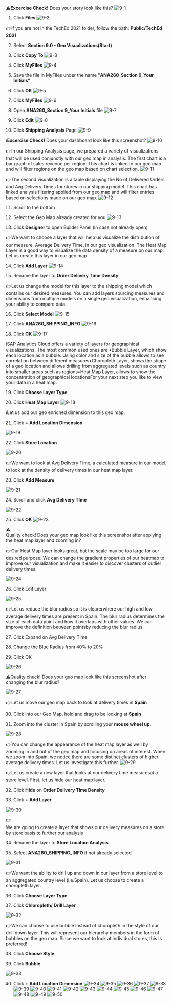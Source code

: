 
⚠️**Excercise Check!** Does your story look like this? 
![9-1](https://user-images.githubusercontent.com/92877810/139740637-c40c7f10-e4d1-4ea2-8aed-633989fd8aa0.png)

1. Click **Files**
![9-2](https://user-images.githubusercontent.com/92877810/139740639-fd6dea9e-94a2-4ea0-b9b6-7f01334b770c.png)

👉If you are not in the TechEd 2021 folder, follow the path: **Public/TechEd 2021**

2. Select **Section 9.0 - Geo Visualizations(Start)**

3. Click **Copy To**
![9-3](https://user-images.githubusercontent.com/92877810/139740640-a7364740-d27f-4d6e-9d06-7fceb0060743.png)

4. Click **MyFiles**
![9-4](https://user-images.githubusercontent.com/92877810/139740641-e4996336-a389-41d1-9d56-c23052cbc658.png)

5. Save the file in MyFiles under the name **"ANA260_Section 9_Your Initials"**

6. Click **OK**
![9-5](https://user-images.githubusercontent.com/92877810/139740643-ad896924-cef9-4246-9d3f-2ab315da6d1a.png)

7. Click **MyFiles**
![9-6](https://user-images.githubusercontent.com/92877810/139740645-d4f0fe28-780e-4bf0-8e68-7efb65e113ea.png)

8. Open **ANA260_Section 9_Your Initials** file
![9-7](https://user-images.githubusercontent.com/92877810/139740646-e8a2ec27-8d6a-419b-91eb-d0fa5cd7ff19.png)

9. Click **Edit**
![9-8](https://user-images.githubusercontent.com/92877810/139740647-28c96ed8-e1d1-41c0-a87e-5cfe09a66ad7.png)

10. Click **Shipping Analysis** Page
![9-9](https://user-images.githubusercontent.com/92877810/139740648-2dba2f23-1fb0-4ee4-a60c-f05ed8c606e5.png)

ℹ️**Excercise Check!** Does your dashboard look like this screenshot?
![9-10](https://user-images.githubusercontent.com/92877810/139740649-3eb5066c-bc0c-4f33-92bd-273cda6a903a.png)

👉In our Shipping Analysis page, we prepared a variety of visualizations that will be used conjunctly with our geo map in analysis. The first chart is a bar graph of sales revenue per region. This chart is linked to our geo map and will filter regions on the geo map based on chart selection.
![9-11](https://user-images.githubusercontent.com/92877810/139740650-1138b926-7429-4796-a8f5-a5064db08a95.png)

👉The second visualization is a table displaying the No of Delivered Orders and Avg Delivery Times for stores in our shipping model. This chart has linked analysis filtering applied from our geo map and will filter entries based on selections made on our geo map.
![9-12](https://user-images.githubusercontent.com/92877810/139740651-a5c1df01-f6f0-4593-9aca-790685c2c3f7.png)

11. Scroll to the bottom

12. Select the Geo Map already created for you
![9-13](https://user-images.githubusercontent.com/92877810/139740653-c3cce88c-470d-4855-beef-65f032df0a9f.png)

13. Click **Designer** to open Builder Panel (in case not already open)

👉We want to choose a layer that will help us visualize the distribution of our measure, Average Delivery Time, in our geo visualization. The Heat Map Layer is a good way to visualize the data density of a measure on our map. Let us create this layer in our geo map

14. Click **Add Layer**
![9-14](https://user-images.githubusercontent.com/92877810/139740656-c6289226-3b2d-4b21-88d5-ebbf063d5a94.png)

15. Rename the layer to **Order Delivery Time Density**
  
👉Let us change the model for this layer to the shipping model which contains our desired measures. You can add layers sourcing measures and dimensions from multiple models on a single geo visualization, enhancing your ability to compare data.

16. Click **Select Model**
![9-15](https://user-images.githubusercontent.com/92877810/139740657-3953fc2b-4b87-4643-8ccc-9708737bf3d1.png)

17. Click **ANA260_SHIPPING_INFO**
![9-16](https://user-images.githubusercontent.com/92877810/139740659-0d771fd9-48ad-4604-94de-8f5e4ccfdf3b.png)

18. Click **OK**
![9-17](https://user-images.githubusercontent.com/92877810/139740660-3b413276-b872-47ec-9a05-d2179b097e68.png)

ℹ️SAP Analytics Cloud offers a variety of layers for geographical visualizations. The most common used ones are •Bubble Layer, which show each location as a bubble. Using color and size of the bubble allows to see correlation between different measures•Choropleth Layer, shows the shape of a geo location and allows drilling from aggregated levels such as country into smaller areas such as regions•Heat Map Layer, allows to show the concentration of geographical locationsFor your next step you like to view your data in a heat map.

19. Click **Choose Layer Type**

20. Click **Heat Map Layer**
![9-18](https://user-images.githubusercontent.com/92877810/139740661-147b4f70-4a23-47e9-95f2-9e0e2ac49878.png)

ℹ️Let us add our geo enriched dimension to this geo map.

21. Click **+ Add Location Dimension**

![9-19](https://user-images.githubusercontent.com/92877810/139740662-e84cc0e9-80d5-4c2b-b952-17521b995fa4.png)

22. Click **Store Location**

![9-20](https://user-images.githubusercontent.com/92877810/139740663-f5b60546-916d-4f31-8132-50879e0c40ba.png)

👉We want to look at Avg Delivery Time, a calculated measure in our model, to look at the density of delivery times in our heat map layer.

23. Click **Add Measure**

![9-21](https://user-images.githubusercontent.com/92877810/139740665-e19ed257-05fd-41e1-b297-18a41454414e.png)

24. Scroll and click **Avg Delivery TIme**

![9-22](https://user-images.githubusercontent.com/92877810/139740668-f9ba1595-8b2f-42aa-8d83-75602ab3954f.png)

25. Click **OK**
![9-23](https://user-images.githubusercontent.com/92877810/139740671-119deb3c-b417-4230-a435-d38b11501f2a.png)

⚠️  
Quality check! Does your geo map look like this screenshot after applying the heat map layer and zooming in?

👉Our Heat Map layer looks great, but the scale may be too large for our desired purpose. We can change the gradient properties of our heatmap to improve our visualization and make it easier to discover clusters of outlier delivery times.

![9-24](https://user-images.githubusercontent.com/92877810/139740672-46d8d7ee-57e9-420e-8907-d50d5bf28e87.png)

26. Click Edit Layer

![9-25](https://user-images.githubusercontent.com/92877810/139740673-af7bfc29-ae24-4923-a593-9b951c7c588b.png)

👉Let us reduce the blur radius so it is clearerwhere our high and low average delivery times are present in Spain. The blur radius determines the size of each data point and how it overlaps with other values. We can improve the definition between pointsby reducing the blur radius.

27. Click Expand on Avg Delivery Time

28. Change the Blue Radius from 40% to 20%

29. Click OK

![9-26](https://user-images.githubusercontent.com/92877810/139740674-1d6af52a-50d2-4dc3-85d5-a0781ca53be6.png)

⚠️Quality check! Does your geo map look like this screenshot after changing the blur radius?

![9-27](https://user-images.githubusercontent.com/92877810/139740676-d7ec6a9a-8b45-4654-ab8a-b18dc15158c9.png)

👉Let us move our geo map back to look at delivery times in **Spain**

30. Click into our Geo Map, hold and drag to be looking at **Spain**

31. Zoom into the cluster in Spain by scrolling your **mouse wheel up.**

![9-28](https://user-images.githubusercontent.com/92877810/139740677-913cba12-2116-4590-92ea-401865ec66ce.png)

👉You can change the appearance of the heat map layer as well by zooming in and out of the geo map and focusing on areas of interest. When we zoom into Spain, we notice there are some distinct clusters of higher average delivery times. Let us investigate this further.
![9-29](https://user-images.githubusercontent.com/92877810/139740678-e887acf5-1569-436d-b01b-ca9a6ee66e87.png)

👉Let us create a new layer that looks at our delivery time measuresat a store level. First, let us hide our heat map layer.

32. Click **Hide** on **Order Delivery Time Density**

33. Click **+ Add Layer**

![9-30](https://user-images.githubusercontent.com/92877810/139740680-44117c57-5680-492c-82c3-3906719b5534.png)

👉  
We are going to create a layer that shows our delivery measures on a store by store basis to further our analysis

34. Rename the layer to **Store Location Analysis**

35. Select **ANA260_SHIPPING_INFO** if not already selected

![9-31](https://user-images.githubusercontent.com/92877810/139740681-c6a17305-097e-44e5-8b44-52c00dfe8498.png)

👉We want the ability to drill up and down in our layer from a store level to an aggregated country level (i.e.Spain). Let us choose to create a choropleth layer.

36. Click **Choose Layer Type**

37. Click **Chloropleth/ Drill Layer**

![9-32](https://user-images.githubusercontent.com/92877810/139740683-1cf8dbbd-646c-4f08-b757-d4b2eafbcafd.png)

👉We can choose to use bubble instead of choropleth in the style of our drill down layer. This will represent our hierarchy members in the form of bubbles on the geo map. Since we want to look at individual stores, this is preferred!

38. Click **Choose Style**

39. Click **Bubble**

![9-33](https://user-images.githubusercontent.com/92877810/139740684-74c6c64c-d3fb-49e7-a6c4-8d734d339c20.png)

40. Click **+ Add Location Dimension** 
![9-34](https://user-images.githubusercontent.com/92877810/139740685-202beaae-18e5-41e5-ad69-c289d0690523.png)
![9-35](https://user-images.githubusercontent.com/92877810/139740686-32d0b396-c091-4912-ae69-048947bdaf88.png)
![9-36](https://user-images.githubusercontent.com/92877810/139740687-77ae5047-a40b-4ba7-ad6a-6ad4669c3446.png)
![9-37](https://user-images.githubusercontent.com/92877810/139740690-b501aa28-9250-4d58-a31f-c8211e8fedd8.png)
![9-38](https://user-images.githubusercontent.com/92877810/139740691-02cad606-a063-4852-8034-81593a168c41.png)
![9-39](https://user-images.githubusercontent.com/92877810/139740693-91e01cb9-4f2b-426f-a632-559275622c8e.png)
![9-40](https://user-images.githubusercontent.com/92877810/139740694-3a58e818-fd3a-4153-a139-7c53866a3532.png)
![9-41](https://user-images.githubusercontent.com/92877810/139740697-eddbc7a3-d29f-417a-8df8-c582acad9983.png)
![9-42](https://user-images.githubusercontent.com/92877810/139740699-4072727d-eacb-4129-821d-603f9d155a28.png)
![9-43](https://user-images.githubusercontent.com/92877810/139740700-5e38afc4-695e-4303-8956-463a9ceb6f90.png)
![9-44](https://user-images.githubusercontent.com/92877810/139740701-5841516d-8007-459f-8700-3c7e6cef18be.png)
![9-45](https://user-images.githubusercontent.com/92877810/139740702-cfc219ba-42a9-482b-a3ee-50d1d9e03e82.png)
![9-46](https://user-images.githubusercontent.com/92877810/139740705-087c9288-1510-43c3-a28a-f2aa7a7d95ae.png)
![9-47](https://user-images.githubusercontent.com/92877810/139740706-aaafc19d-1332-44ea-8357-804cd09114aa.png)
![9-48](https://user-images.githubusercontent.com/92877810/139740708-3391394d-70d4-4ac1-93d6-af31a379db0e.png)
![9-49](https://user-images.githubusercontent.com/92877810/139740710-2dee1ee5-3883-4870-8793-8504de1d4897.png)
![9-50](https://user-images.githubusercontent.com/92877810/139740712-2c0cb199-32c4-4b4f-a302-9317bf8f0e40.png)

